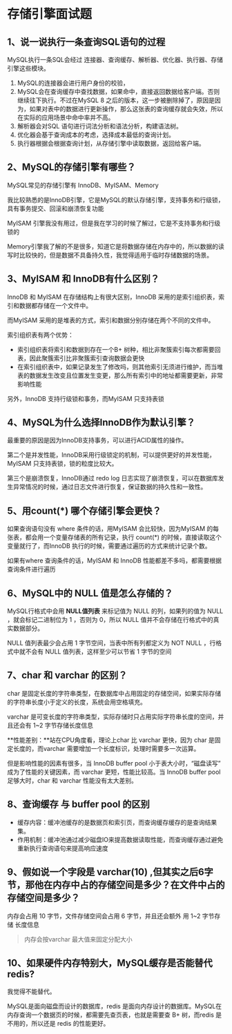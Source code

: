 # 存储引擎面试题



## 1、说一说执行一条查询SQL语句的过程

MySQL执行一条SQL会经过 连接器、查询缓存、解析器、优化器、执行器、存储引擎这些模块。

1. MySQL的连接器会进行用户身份的校验，
2. MySQL会在查询缓存中查找数据，如果命中，直接返回数据给客户端。否则继续往下执行。不过在MySQL 8 之后的版本，这一步被删除掉了，原因是因为，如果对表中的数据进行更新操作，那么这张表的查询缓存就会失效，所以在实际的应用场景中命中率并不高。
3. 解析器会对SQL 语句进行词法分析和语法分析，构建语法树。
4. 优化器会基于查询成本的考虑，选择成本最低的查询计划。
5. 执行器根据会根据查询计划，从存储引擎中读取数据，返回给客户端。

## 2、MySQL的存储引擎有哪些？

MySQL常见的存储引擎有 InnoDB、MyISAM、Memory

我比较熟悉的是InnoDB引擎，它是MySQL的默认存储引擎，支持事务和行级锁，具有事务提交、回滚和崩溃恢复功能

MyISAM 引擎我没有用过，但是我在学习的时候了解过，它是不支持事务和行级锁的

Memory引擎我了解的不是很多，知道它是将数据存储在内存中的，所以数据的读写时比较快的，但是数据不具备持久性，我觉得适用于临时存储数据的场景。

## 3、MyISAM 和 InnoDB有什么区别？

InnoDB 和 MyISAM 在存储结构上有很大区别，InnoDB 采用的是索引组织表，索引和数据都存储在一个文件中。

而MyISAM 采用的是堆表的方式，索引和数据分别存储在两个不同的文件中。

索引组织表有两个优势：

* 索引组织表将索引和数据到存在一个B+ 树种，相比非聚簇索引每次都需要回表，因此聚簇索引比非聚簇索引查询数据会更快
* 在索引组织表中，如果记录发生了修改吗，则其他索引无须进行维护，而当堆表的数据发生改变且位置发生变更，那么所有索引中的地址都需要更新，非常影响性能

另外，InnoDB 支持行级锁和事务，而MyISAM 只支持表锁

## 4、MySQL为什么选择InnoDB作为默认引擎？

最重要的原因是因为InnoDB支持事务，可以进行ACID属性的操作。

第二个是并发性能，InnoDB采用行级锁定的机制，可以提供更好的并发性能，MyISAM 只支持表锁，锁的粒度比较大。

第三个是崩溃恢复，InnoDB通过 redo log 日志实现了崩溃恢复，可以在数据库发生异常情况的时候，通过日志文件进行恢复，保证数据的持久性和一致性。

## 5、用count(*) 哪个存储引擎会更快？

如果查询语句没有 where 条件的话，用MyISAM 会比较快，因为MyISAM 的每张表，都会用一个变量存储表的所有记录，执行 count(*) 的时候，直接读取这个变量就行了，而InnoDB 执行的时候，需要通过遍历的方式来统计记录个数。

如果有where 查询条件的话，MyISAM 和 InnoDB 性能都差不多吗，都需要根据查询条件进行遍历

## 6、MySQL中的 NULL 值是怎么存储的？

MySQL行格式中会用 **NULL值列表** 来标记值为 NULL 的列，如果列的值为 NULL ，就会标记二进制位为 1 ，否则为 0，所以 NULL 值并不会存储在行格式中的真实数据部分。

NULL 值列表最少会占用 1 字节空间，当表中所有列都定义为 NOT NULL ，行格式中就不会有 NULL 值列表，这样至少可以节省 1 字节的空间

## 7、char 和 varchar 的区别？

char 是固定长度的字符串类型，在数据库中占用固定的存储空间，如果实际存储的字符串长度小于定义的长度，系统会用空格填充。

varchar 是可变长度的字符串类型，实际存储时只占用实际字符串长度的空间，并且还会有 1~2 字节存储长度信息

**性能差别：**站在CPU角度看，理论上char 比 varchar 更快，因为 char 是固定长度的，而varchar 需要增加一个长度标识，处理时需要多一次运算。

但是影响性能的因素有很多，当 InnoDB buffer pool 小于表大小时，“磁盘读写” 成为了性能的关键因素，而 varchar 更短，性能比较高。当 InnoDB buffer pool 足够大时，char 和 varchar 性能没有太大差别。

## 8、查询缓存 与 buffer pool 的区别

* 缓存内容：缓冲池缓存的是数据页和索引页，而查询缓存缓存的是查询结果集。
* 作用机制：缓冲池通过减少磁盘IO来提高数据读取性能，而查询缓存通过避免重新执行查询语句来提高响应速度

## 9、假如说一个字段是 varchar(10) ,但其实之后6字节，那他在内存中占的存储空间是多少？在文件中占的存储空间是多少？

内存会占用 10 字节，文件存储空间会占用 6 字节，并且还会额外 用 1~2 字节存储 长度信息

> 内存会按varchar 最大值来固定分配大小

## 10、如果硬件内存特别大，MySQL缓存是否能替代 redis?

我觉得不能替代。

MySQL是面向磁盘而设计的数据库，redis 是面向内存设计的数据库。MySQL在内存查询一个数据页的时候，都需要先查页表，也就是需要查 B+ 树，而redis 是不用的，所以还是 redis 的性能更好。

